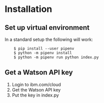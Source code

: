 Installation
============

Set up virtual environment
------------------------
In a standard setup the following will work:
```
    $ pip install --user pipenv
    $ python -m pipenv install
    $ python -m pipenv run python index.py
```

Get a Watson API key
--------------------
1) Login to ibm.com/cloud
2) Get the Watson API key
3) Put the key in index.py
